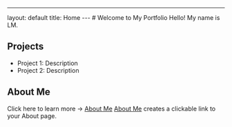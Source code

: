 ---
layout: default
title: Home
--- # Welcome to My Portfolio Hello! My name is LM.
## Projects
- Project 1: Description
- Project 2: Description
## About Me
Click here to learn more → [About Me](about.md)
[About Me](about.md) creates a clickable link to your About page.
